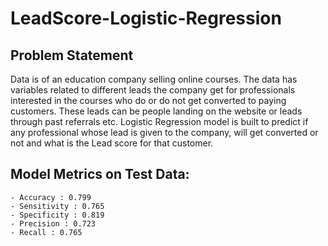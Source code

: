 # LeadScore-Logistic-Regression

## Problem Statement
Data is of an education company selling online courses. The data has variables related to different leads the company get for professionals interested in the courses who do or do not get converted to paying customers. These leads can be people landing on the website or leads through past referrals etc.
Logistic Regression model is built to predict if any professional whose lead is given to the company, will get converted or not and what is the Lead score for that customer.

## Model Metrics on Test Data:
    - Accuracy : 0.799
    - Sensitivity : 0.765
    - Specificity : 0.819
    - Precision : 0.723
    - Recall : 0.765
